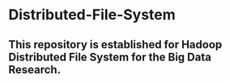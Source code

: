 # Distributed-File-System

## This repository is established for Hadoop Distributed File System for the Big Data Research.
